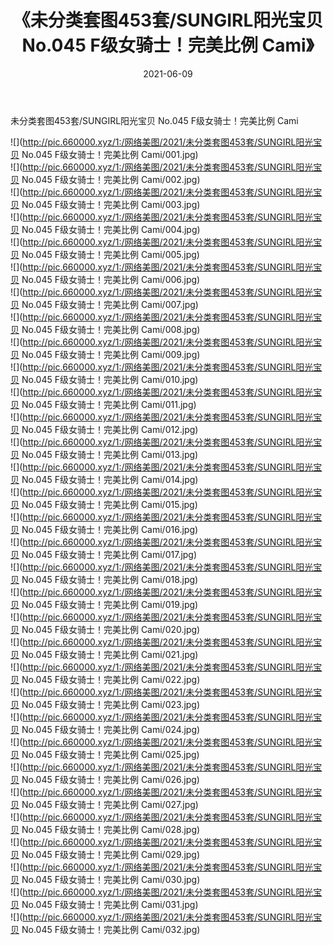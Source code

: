 ﻿---
layout: post
title:  《未分类套图453套/SUNGIRL阳光宝贝 No.045 F级女骑士！完美比例 Cami》
date:   2021-06-09
img: http://pic.660000.xyz/1:/网络美图/2021/未分类套图453套/SUNGIRL阳光宝贝 No.045 F级女骑士！完美比例 Cami/000.jpg
categories: [美女, 清纯, 唯美]
---

未分类套图453套/SUNGIRL阳光宝贝 No.045 F级女骑士！完美比例 Cami

 ![](http://pic.660000.xyz/1:/网络美图/2021/未分类套图453套/SUNGIRL阳光宝贝 No.045 F级女骑士！完美比例 Cami/001.jpg) <br>![](http://pic.660000.xyz/1:/网络美图/2021/未分类套图453套/SUNGIRL阳光宝贝 No.045 F级女骑士！完美比例 Cami/002.jpg) <br>![](http://pic.660000.xyz/1:/网络美图/2021/未分类套图453套/SUNGIRL阳光宝贝 No.045 F级女骑士！完美比例 Cami/003.jpg) <br>![](http://pic.660000.xyz/1:/网络美图/2021/未分类套图453套/SUNGIRL阳光宝贝 No.045 F级女骑士！完美比例 Cami/004.jpg) <br>![](http://pic.660000.xyz/1:/网络美图/2021/未分类套图453套/SUNGIRL阳光宝贝 No.045 F级女骑士！完美比例 Cami/005.jpg) <br>![](http://pic.660000.xyz/1:/网络美图/2021/未分类套图453套/SUNGIRL阳光宝贝 No.045 F级女骑士！完美比例 Cami/006.jpg) <br>![](http://pic.660000.xyz/1:/网络美图/2021/未分类套图453套/SUNGIRL阳光宝贝 No.045 F级女骑士！完美比例 Cami/007.jpg) <br>![](http://pic.660000.xyz/1:/网络美图/2021/未分类套图453套/SUNGIRL阳光宝贝 No.045 F级女骑士！完美比例 Cami/008.jpg) <br>![](http://pic.660000.xyz/1:/网络美图/2021/未分类套图453套/SUNGIRL阳光宝贝 No.045 F级女骑士！完美比例 Cami/009.jpg) <br>![](http://pic.660000.xyz/1:/网络美图/2021/未分类套图453套/SUNGIRL阳光宝贝 No.045 F级女骑士！完美比例 Cami/010.jpg) <br>![](http://pic.660000.xyz/1:/网络美图/2021/未分类套图453套/SUNGIRL阳光宝贝 No.045 F级女骑士！完美比例 Cami/011.jpg) <br>![](http://pic.660000.xyz/1:/网络美图/2021/未分类套图453套/SUNGIRL阳光宝贝 No.045 F级女骑士！完美比例 Cami/012.jpg) <br>![](http://pic.660000.xyz/1:/网络美图/2021/未分类套图453套/SUNGIRL阳光宝贝 No.045 F级女骑士！完美比例 Cami/013.jpg) <br>![](http://pic.660000.xyz/1:/网络美图/2021/未分类套图453套/SUNGIRL阳光宝贝 No.045 F级女骑士！完美比例 Cami/014.jpg) <br>![](http://pic.660000.xyz/1:/网络美图/2021/未分类套图453套/SUNGIRL阳光宝贝 No.045 F级女骑士！完美比例 Cami/015.jpg) <br>![](http://pic.660000.xyz/1:/网络美图/2021/未分类套图453套/SUNGIRL阳光宝贝 No.045 F级女骑士！完美比例 Cami/016.jpg) <br>![](http://pic.660000.xyz/1:/网络美图/2021/未分类套图453套/SUNGIRL阳光宝贝 No.045 F级女骑士！完美比例 Cami/017.jpg) <br>![](http://pic.660000.xyz/1:/网络美图/2021/未分类套图453套/SUNGIRL阳光宝贝 No.045 F级女骑士！完美比例 Cami/018.jpg) <br>![](http://pic.660000.xyz/1:/网络美图/2021/未分类套图453套/SUNGIRL阳光宝贝 No.045 F级女骑士！完美比例 Cami/019.jpg) <br>![](http://pic.660000.xyz/1:/网络美图/2021/未分类套图453套/SUNGIRL阳光宝贝 No.045 F级女骑士！完美比例 Cami/020.jpg) <br>![](http://pic.660000.xyz/1:/网络美图/2021/未分类套图453套/SUNGIRL阳光宝贝 No.045 F级女骑士！完美比例 Cami/021.jpg) <br>![](http://pic.660000.xyz/1:/网络美图/2021/未分类套图453套/SUNGIRL阳光宝贝 No.045 F级女骑士！完美比例 Cami/022.jpg) <br>![](http://pic.660000.xyz/1:/网络美图/2021/未分类套图453套/SUNGIRL阳光宝贝 No.045 F级女骑士！完美比例 Cami/023.jpg) <br>![](http://pic.660000.xyz/1:/网络美图/2021/未分类套图453套/SUNGIRL阳光宝贝 No.045 F级女骑士！完美比例 Cami/024.jpg) <br>![](http://pic.660000.xyz/1:/网络美图/2021/未分类套图453套/SUNGIRL阳光宝贝 No.045 F级女骑士！完美比例 Cami/025.jpg) <br>![](http://pic.660000.xyz/1:/网络美图/2021/未分类套图453套/SUNGIRL阳光宝贝 No.045 F级女骑士！完美比例 Cami/026.jpg) <br>![](http://pic.660000.xyz/1:/网络美图/2021/未分类套图453套/SUNGIRL阳光宝贝 No.045 F级女骑士！完美比例 Cami/027.jpg) <br>![](http://pic.660000.xyz/1:/网络美图/2021/未分类套图453套/SUNGIRL阳光宝贝 No.045 F级女骑士！完美比例 Cami/028.jpg) <br>![](http://pic.660000.xyz/1:/网络美图/2021/未分类套图453套/SUNGIRL阳光宝贝 No.045 F级女骑士！完美比例 Cami/029.jpg) <br>![](http://pic.660000.xyz/1:/网络美图/2021/未分类套图453套/SUNGIRL阳光宝贝 No.045 F级女骑士！完美比例 Cami/030.jpg) <br>![](http://pic.660000.xyz/1:/网络美图/2021/未分类套图453套/SUNGIRL阳光宝贝 No.045 F级女骑士！完美比例 Cami/031.jpg) <br>![](http://pic.660000.xyz/1:/网络美图/2021/未分类套图453套/SUNGIRL阳光宝贝 No.045 F级女骑士！完美比例 Cami/032.jpg) <br>